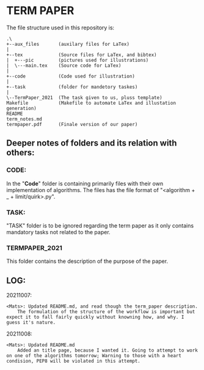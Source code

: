 TERM PAPER
==========

The file structure used in this repository is:

```
.\
+--aux_files       (auxilary files for LaTex)
|
+--tex             (Source files for LaTex, and bibtex)
|  +---pic         (pictures used for illustrations)
|  \---main.tex    (Source code for LaTex)
|
+--code            (Code used for illustration)
|
+--task            (folder for mandetory taskes)
|
\--TermPaper_2021  (The task given to us, pluss template)
Makefile           (Makefile to automate LaTex and illustation generation)
README
term_notes.md
termpaper.pdf      (Finale version of our paper)
```

Deeper notes of folders and its relation with others:
-----------------------------------------------------

### CODE:

In the "**Code**" folder is containing primarily files with their own implementation of algorithms. The files has the file format of "\<algorithm + _ + limit/quirk\>.py".

### TASK:

"TASK" folder is to be ignored regarding the term paper as it only contains mandatory tasks not related to the paper.

### TERMPAPER_2021

This folder contains the description of the purpose of the paper.


LOG:
----

20211007:

	<Mats>: Updated README.md, and read though the term_paper description.
		The formulation of the structure of the workflow is important but expect it to fall fairly quickly without knowning how, and why. I guess it's nature.
20211008:

	<Mats>: Updated README.md
		Added an title page, because I wanted it. Going to attempt to work on one of the algorithms tomorrow; Warning to those with a heart condision, PEP8 will be violated in this attempt.
